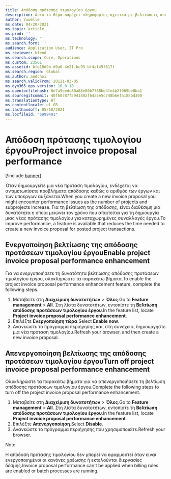 ```yaml
---
title: Απόδοση πρότασης τιμολογίου έργου
description: Αυτό το θέμα παρέχει πληροφορίες σχετικά με βελτιώσεις απόδοσης σε προτάσεις τιμολογίου έργου.
author: Yowelle
ms.date: 04/20/2021
ms.topic: article
ms.prod: ''
ms.technology: ''
ms.search.form: ''
audience: Application User, IT Pro
ms.reviewer: kfend
ms.search.scope: Core, Operations
ms.custom: 23561
ms.assetid: bfd18d9b-d9a6-4e21-bc95-bf4af45f617f
ms.search.region: Global
ms.author: andchoi
ms.search.validFrom: 20121-03-05
ms.dyn365.ops.version: 10.0.18
ms.openlocfilehash: 0e7a9eedc80a88e80b7788be4fe4b2f969be8ba1
ms.sourcegitcommit: 40f68387f594180af64a5e5c748b6efa188bd300
ms.translationtype: HT
ms.contentlocale: el-GR
ms.lasthandoff: 05/10/2021
ms.locfileid: "5999491"
---
```

# <a name="project-invoice-proposal-performance"></a><span data-ttu-id="5e1a3-103">Απόδοση πρότασης τιμολογίου έργου</span><span class="sxs-lookup"><span data-stu-id="5e1a3-103">Project invoice proposal performance</span></span>

[!include [banner](../includes/banner.md)]

<span data-ttu-id="5e1a3-104">Όταν δημιουργείτε μια νέα πρόταση τιμολογίου, ενδέχεται να αντιμετωπίσετε προβλήματα απόδοσης καθώς ο αριθμός των έργων και των υποέργων αυξάνεται.</span><span class="sxs-lookup"><span data-stu-id="5e1a3-104">When you create a new invoice proposal you might encounter performance issues as the number of projects and subprojects increase.</span></span> <span data-ttu-id="5e1a3-105">Για τη βελτίωση της απόδοσης, είναι διαθέσιμη μια δυνατότητα η οποία μειώνει τον χρόνο που απαιτείται για τη δημιουργία μιας νέας πρότασης τιμολογίου για καταχωρημένες συναλλαγές έργου.</span><span class="sxs-lookup"><span data-stu-id="5e1a3-105">To improve performance, a feature is available that reduces the time needed to create a new invoice proposal for posted project transactions.</span></span>

## <a name="enable-project-invoice-proposal-performance-enhancement"></a><span data-ttu-id="5e1a3-106">Ενεργοποίηση βελτίωσης της απόδοσης προτάσεων τιμολογίου έργου</span><span class="sxs-lookup"><span data-stu-id="5e1a3-106">Enable project invoice proposal performance enhancement</span></span>
<span data-ttu-id="5e1a3-107">Για να ενεργοποιήσετε τη δυνατότητα βελτίωσης απόδοσης προτάσεων τιμολογίου έργου, ολοκληρώστε τα παρακάτω βήματα.</span><span class="sxs-lookup"><span data-stu-id="5e1a3-107">To enable the project invoice proposal performance enhancement feature, complete the following steps.</span></span>

1.  <span data-ttu-id="5e1a3-108">Μεταβείτε στη **Διαχείριση δυνατοτήτων** > **Όλες**.</span><span class="sxs-lookup"><span data-stu-id="5e1a3-108">Go to **Feature management** > **All**.</span></span> <span data-ttu-id="5e1a3-109">Στη λίστα δυνατοτήτων, εντοπίστε τη **Βελτίωση απόδοσης προτάσεων τιμολογίου έργου**.</span><span class="sxs-lookup"><span data-stu-id="5e1a3-109">In the feature list, locate **Project invoice proposal performance enhancement**.</span></span>
2.  <span data-ttu-id="5e1a3-110">Επιλέξτε **Ενεργοποίηση τώρα**.</span><span class="sxs-lookup"><span data-stu-id="5e1a3-110">Select **Enable now**.</span></span>
3.  <span data-ttu-id="5e1a3-111">Ανανεώστε το πρόγραμμα περιήγησης και, στη συνέχεια, δημιουργήστε μια νέα πρόταση τιμολογίου.</span><span class="sxs-lookup"><span data-stu-id="5e1a3-111">Refresh your browser, and then create a new invoice proposal.</span></span>

## <a name="turn-off-project-invoice-proposal-performance-enhancement"></a><span data-ttu-id="5e1a3-112">Απενεργοποίηση βελτίωσης της απόδοσης προτάσεων τιμολογίου έργου</span><span class="sxs-lookup"><span data-stu-id="5e1a3-112">Turn off project invoice proposal performance enhancement</span></span>
<span data-ttu-id="5e1a3-113">Ολοκληρώστε τα παρακάτω βήματα για να απενεργοποιήσετε τη βελτίωση απόδοσης προτάσεων τιμολογίου έργου.</span><span class="sxs-lookup"><span data-stu-id="5e1a3-113">Complete the following steps to turn off the project invoice proposal performance enhancement.</span></span>

1.  <span data-ttu-id="5e1a3-114">Μεταβείτε στη **Διαχείριση δυνατοτήτων** > **Όλες**.</span><span class="sxs-lookup"><span data-stu-id="5e1a3-114">Go to **Feature management** > **All**.</span></span> <span data-ttu-id="5e1a3-115">Στη λίστα δυνατοτήτων, εντοπίστε τη **Βελτίωση απόδοσης προτάσεων τιμολογίου έργου**.</span><span class="sxs-lookup"><span data-stu-id="5e1a3-115">In the feature list, locate **Project invoice proposal performance enhancement**.</span></span>
2.  <span data-ttu-id="5e1a3-116">Επιλέξτε **Απενεργοποίηση**.</span><span class="sxs-lookup"><span data-stu-id="5e1a3-116">Select **Disable**.</span></span>
3.  <span data-ttu-id="5e1a3-117">Ανανεώστε το πρόγραμμα περιήγησης που χρησιμοποιείτε.</span><span class="sxs-lookup"><span data-stu-id="5e1a3-117">Refresh your browser.</span></span>

> [!NOTE]
> <span data-ttu-id="5e1a3-118">Η απόδοση πρότασης τιμολογίου δεν μπορεί να εφαρμοστεί όταν είναι ενεργοποιημένοι οι κανόνες χρέωσης ή εκτελούνται διεργασίες δέσμης.</span><span class="sxs-lookup"><span data-stu-id="5e1a3-118">Invoice proposal performance can't be applied when billing rules are enabled or batch processes are running.</span></span>
